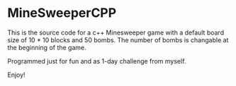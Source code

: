 # MineSweeperCPP

This is the source code for a c++ Minesweeper game with a default board size of 10 * 10 blocks and 50 bombs.
The number of bombs is changable at the beginning of the game.

Programmed just for fun and as 1-day challenge from myself.

Enjoy!
